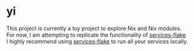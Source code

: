 # yi

This project is currently a toy project to explore Nix and Nix modules.  
For now, I am attempting to replicate the functionality of [services-flake](https://github.com/juspay/services-flake).  
I highly recommend using [services-flake](https://github.com/juspay/services-flake) to run all your services locally.
